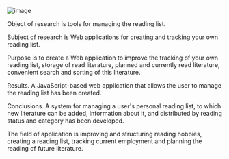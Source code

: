 ![image](https://github.com/trunar/react-booklist-tracking-app-diploma/assets/93582094/36095b20-ceff-4cd6-bead-72f66680ea44)

Object of research is tools for managing the reading list.

Subject of research is Web applications for creating and tracking your own reading list.

Purpose is to create a Web application to improve the tracking of your own reading list, storage of read literature, planned and currently read literature, convenient search and sorting of this literature.

Results. A JavaScript-based web application that allows the user to manage the reading list has been created.

Conclusions. A system for managing a user's personal reading list, to which new literature can be added, information about it, and distributed by reading status and category has been developed.

The field of application is improving and structuring reading hobbies, creating a reading list, tracking current employment and planning the reading of future literature.
